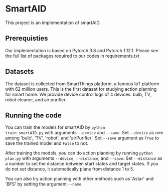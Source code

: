# SmartAID
This project is an implementation of smartAID.

## Prerequisties
Our implementation is based on Pytorch 3.8 and Pytorch 1.12.1.
Please see the full list of packages required to our codes in requirements.txt

## Datasets
The dataset is collected from SmartThings platform, a famous IoT platform with 62 million users.
This is the first dataset for studying action planning for smart home.
We provide device control logs of 4 devices: bulb, TV, robot cleaner, and air purifier.

## Running the code
You can train the models for smartAID by <code/>python train_smartAID.py</code> with arguments <code/>--device</code> and <code/>--save</code>. Set <code/>--device</code> as one among 'bulb', 'TV', 'robot', and 'airPurifier'. Set <code/>--save</code> argument as <code/>True</code> to save the trained model and <code/>False</code> to not.

After training the models, you can do action planning by running <code/>python plan.py</code> with arguments <code/>--device</code>, <code/>--distance</code>, and <code/>--save</code>.
Set <code/>--distance</code> as a number to set the distance between start states and target states. If you do not set distance, it automatically plans from distance 1 to 5.

You can also try action planning with other methods such as 'Astar' and 'BFS' by setting the argument <code/>--name</code>.
